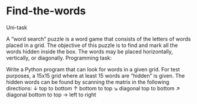 # Find-the-words
Uni-task

A “word search” puzzle is a word game that consists of the letters of
words placed in a grid. The objective of this puzzle is to find and
mark all the words hidden inside the box. The words may be placed
horizontally, vertically, or diagonally.
Programming task:

Write a Python program that can look for words in a given grid. For
test purposes, a 15x15 grid where at least 15 words are “hidden” is
given. The hidden words can be found by scanning the matrix in the
following directions:
↓ top to bottom ↑ bottom to top
↘ diagonal top to bottom
↗ diagonal bottom to top
→ left to right
